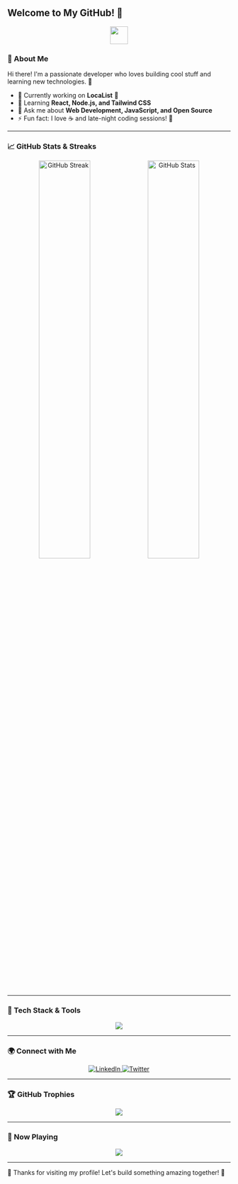 ## Welcome to My GitHub! 🚀

<p align="center">
  <img src="https://media.giphy.com/media/hvRJCLFzcasrR4ia7z/giphy.gif" width="40px">
</p>

### 🌟 About Me
Hi there! I'm a passionate developer who loves building cool stuff and learning new technologies. 🚀

- 🔭 Currently working on **LocaList** 📍
- 🌱 Learning **React, Node.js, and Tailwind CSS**
- 💬 Ask me about **Web Development, JavaScript, and Open Source**
- ⚡ Fun fact: I love ☕ and late-night coding sessions! 🌙

---

### 📈 GitHub Stats & Streaks
<p align="center">
  <img src="https://github-readme-streak-stats.herokuapp.com/?user=Msthfaa&theme=radical&hide_border=true" width="48%" alt="GitHub Streak" />
  <img src="https://github-readme-stats.vercel.app/api?username=Msthfaa&show_icons=true&theme=radical&hide_border=true" width="48%" alt="GitHub Stats" />
</p>

---

### 🔧 Tech Stack & Tools
<p align="center">
  <img src="https://skillicons.dev/icons?i=html,css,js,react,tailwind,nodejs,mongodb,git,github" />
</p>

---

### 🌍 Connect with Me
<p align="center">
  <a href="https://linkedin.com/in/YourProfile" target="_blank">
    <img src="https://img.shields.io/badge/LinkedIn-blue?style=for-the-badge&logo=linkedin" alt="LinkedIn" />
  </a>
  <a href="https://twitter.com/YourTwitter" target="_blank">
    <img src="https://img.shields.io/badge/Twitter-%231DA1F2.svg?style=for-the-badge&logo=twitter&logoColor=white" alt="Twitter" />
  </a>
</p>

---

### 🏆 GitHub Trophies
<p align="center">
  <img src="https://github-profile-trophy.vercel.app/?username=Msthfaa&theme=radical&no-frame=true&margin-w=15" />
</p>

---

### 🎵 Now Playing
<p align="center">
  <img src="https://spotify-github-profile.vercel.app/api/view?uid=YourSpotifyID&cover_image=true&theme=default" />
</p>

---

🎉 Thanks for visiting my profile! Let's build something amazing together! 🚀
